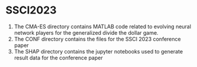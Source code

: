# SSCI2023

1.  The CMA-ES directory contains MATLAB code related to evolving neural network players for the generalized divide the dollar game. 
2.  The CONF directory contains the files for the SSCI 2023 conference paper
3.  The SHAP directory contains the jupyter notebooks used to generate result data for the conference paper
